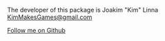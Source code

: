 ﻿The developer of this package is Joakim "Kim" Linna [KimMakesGames@gmail.com](mailto:KimMakesGames@gmail.com)

[Follow me on Github](https://github.com/kimcodekill)